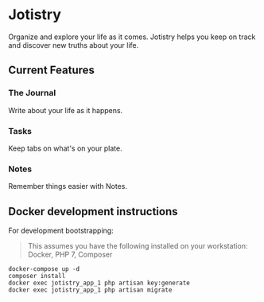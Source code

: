 # Jotistry

Organize and explore your life as it comes. Jotistry helps you keep on track
and discover new truths about your life.

## Current Features

### The Journal

Write about your life as it happens.

### Tasks

Keep tabs on what's on your plate.

### Notes

Remember things easier with Notes.

## Docker development instructions

For development bootstrapping:

> This assumes you have the following installed on your workstation: Docker, PHP 7, Composer

```
docker-compose up -d
composer install
docker exec jotistry_app_1 php artisan key:generate
docker exec jotistry_app_1 php artisan migrate
```
